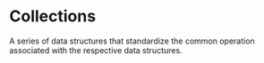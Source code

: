 # Collections

A series of data structures that standardize the common operation associated with the respective data structures.